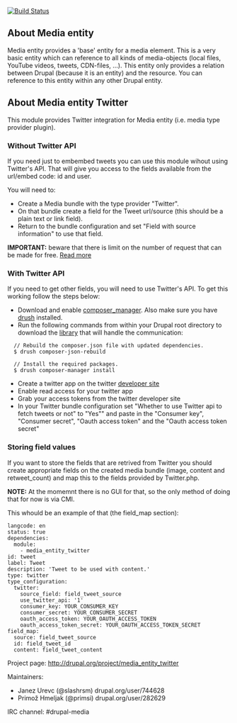 [![Build Status](https://travis-ci.org/drupal-media/media_entity_twitter.svg?branch=8.x-1.x)](https://travis-ci.org/drupal-media/media_entity_twitter)

## About Media entity

Media entity provides a 'base' entity for a media element. This is a very basic
entity which can reference to all kinds of media-objects (local files, YouTube
videos, tweets, CDN-files, ...). This entity only provides a relation between
Drupal (because it is an entity) and the resource. You can reference to this
entity within any other Drupal entity.

## About Media entity Twitter

This module provides Twitter integration for Media entity (i.e. media type provider
plugin).

### Without Twitter API
If you need just to embembed tweets you can use this module wihout using Twitter's API. That will give you access to the fields available from the url/embed code: id and user.

You will need to:

- Create a Media bundle with the type provider "Twitter".
- On that bundle create a field for the Tweet url/source (this should be a plain text or link field).
- Return to the bundle configuration and set "Field with source information" to use that field.

**IMPORTANT:** beware that there is limit on the number of request that can be made for free. [Read more](https://dev.twitter.com/rest/public)


### With Twitter API
If you need to get other fields, you will need to use Twitter's API. To get this working follow the steps below:

- Download and enable [composer_manager](https://www.drupal.org/project/composer_manager). Also make sure you have [drush](https://github.com/drush-ops/drush) installed.
- Run the following commands from within your Drupal root directory to download the [library](https://github.com/J7mbo/twitter-api-php) that will handle the communication:

```
  // Rebuild the composer.json file with updated dependencies.
  $ drush composer-json-rebuild

  // Install the required packages.
  $ drush composer-manager install
```
- Create a twitter app on the twitter [developer site](https://dev.twitter.com/apps/)
- Enable read access for your twitter app
- Grab your access tokens from the twitter developer site
- In your Twitter bundle configuration set "Whether to use Twitter api to fetch tweets or not" to "Yes"" and paste in the "Consumer key", "Consumer secret", "Oauth access token" and the "Oauth access token secret"

### Storing field values
If you want to store the fields that are retrived from Twitter you should create appropriate fields on the created media bundle (image, content and retweet_count) and map this to the fields provided by Twitter.php.

**NOTE:** At the momemnt there is no GUI for that, so the only method of doing that for now is via CMI.

This whould be an example of that (the field_map section):

```
langcode: en
status: true
dependencies:
  module:
    - media_entity_twitter
id: tweet
label: Tweet
description: 'Tweet to be used with content.'
type: twitter
type_configuration:
  twitter:
    source_field: field_tweet_source
    use_twitter_api: '1'
    consumer_key: YOUR_CONSUMER_KEY
    consumer_secret: YOUR_CONSUMER_SECRET
    oauth_access_token: YOUR_OAUTH_ACCESS_TOKEN
    oauth_access_token_secret: YOUR_OAUTH_ACCESS_TOKEN_SECRET
field_map:
  source: field_tweet_source
  id: field_tweet_id
  content: field_tweet_content
```

Project page: http://drupal.org/project/media_entity_twitter

Maintainers:
 - Janez Urevc (@slashrsm) drupal.org/user/744628
 - Primož Hmeljak (@primsi) drupal.org/user/282629

IRC channel: #drupal-media
